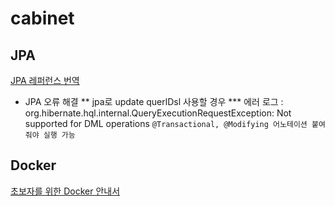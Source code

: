 # cabinet

## JPA
[JPA 레퍼런스 번역](http://arahansa.github.io/docs_spring/jpa.html)

* JPA 오류 해결
** jpa로 update querlDsl 사용할 경우 
*** 에러 로그 : org.hibernate.hql.internal.QueryExecutionRequestException: Not supported for DML operations
`@Transactional, @Modifying 어노테이션 붙여줘야 실행 가능`

## Docker
[초보자를 위한 Docker 안내서](https://subicura.com/2017/01/19/docker-guide-for-beginners-1.html)
